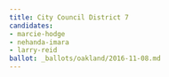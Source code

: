 ```yaml
---
title: City Council District 7
candidates:
- marcie-hodge
- nehanda-imara
- larry-reid
ballot: _ballots/oakland/2016-11-08.md
---
```


